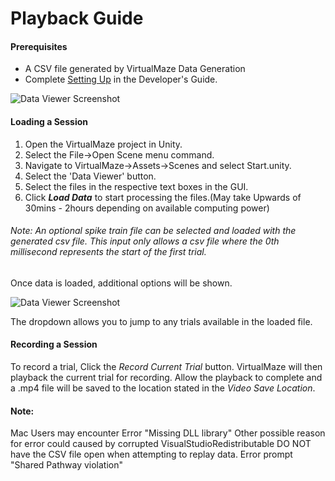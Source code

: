 # Playback Guide
#### Prerequisites
* A CSV file generated by VirtualMaze Data Generation 
* Complete [Setting Up](/docs/DeveloperGuide.md#setting-up) in the Developer's Guide.

![Data Viewer Screenshot](/docs/images/data-viewer.png)

#### Loading a Session
1. Open the VirtualMaze project in Unity.
2. Select the File->Open Scene menu command.
3. Navigate to VirtualMaze->Assets->Scenes and select Start.unity.
4. Select the 'Data Viewer' button.
5. Select the files in the respective text boxes in the GUI.
6. Click ***Load Data*** to start processing the files.(May take Upwards of 30mins - 2hours depending on available computing power)

###### Note: An optional spike train file can be selected and loaded with the generated csv file. This input only allows a csv file where the 0th millisecond represents the start of the first trial.

Once data is loaded, additional options will be shown.

![Data Viewer Screenshot](/docs/images/data-viewer-loaded.png)


The dropdown allows you to jump to any trials available in the loaded file.

#### Recording a Session
To record a trial, Click the *Record Current Trial* button. VirtualMaze will then playback the current trial for recording. Allow the playback to complete and a .mp4 file will be saved to the location stated in the *Video Save Location*.

#### Note:
Mac Users may encounter Error "Missing DLL library"
Other possible reason for error could caused by corrupted VisualStudioRedistributable
DO NOT have the CSV file open when attempting to replay data. Error prompt "Shared Pathway violation"
